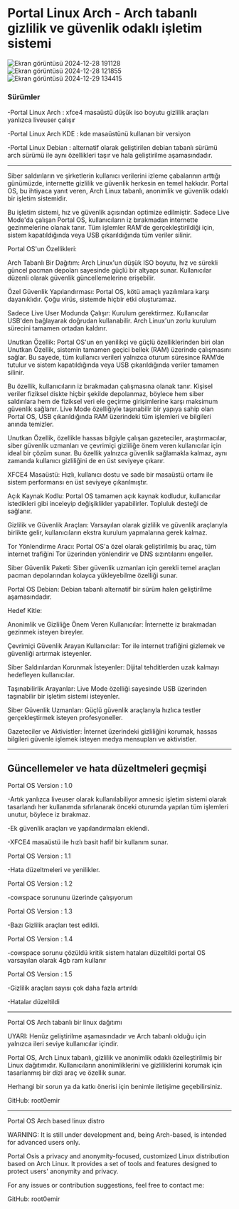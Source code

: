 <h1>Portal Linux Arch - Arch tabanlı gizlilik ve güvenlik odaklı işletim sistemi</h1>

![Ekran görüntüsü 2024-12-28 191128](https://github.com/user-attachments/assets/76b68373-e609-45da-b605-5ed4194ae401)
![Ekran görüntüsü 2024-12-28 121855](https://github.com/user-attachments/assets/b4a73785-5469-49a6-a249-800107c0fc30)
![Ekran görüntüsü 2024-12-29 134415](https://github.com/user-attachments/assets/f0f1f6c3-0a5d-43a1-92a0-c2dff6e8fd27)

<h3>Sürümler</h3>

-Portal Linux Arch : xfce4 masaüstü düşük iso boyutu gizlilik araçları yanlızca liveuser çalışır

-Portal Linux Arch KDE : kde masaüstünü kullanan bir versiyon

-Portal Linux Debian : alternatif olarak geliştirilen debian tabanlı sürümü arch sürümü ile aynı özellikleri taşır ve hala geliştirilme aşamasındadır.

----
Siber saldırıların ve şirketlerin kullanıcı verilerini izleme çabalarının arttığı günümüzde, internette gizlilik ve güvenlik herkesin en temel hakkıdır. Portal OS, bu ihtiyaca yanıt veren, Arch Linux tabanlı, anonimlik ve güvenlik odaklı bir işletim sistemidir.

Bu işletim sistemi, hız ve güvenlik açısından optimize edilmiştir. Sadece Live Mode'da çalışan Portal OS, kullanıcıların iz bırakmadan internette gezinmelerine olanak tanır. Tüm işlemler RAM'de gerçekleştirildiği için, sistem kapatıldığında veya USB çıkarıldığında tüm veriler silinir.

Portal OS'un Özellikleri:

Arch Tabanlı Bir Dağıtım:
Arch Linux'un düşük ISO boyutu, hız ve sürekli güncel pacman depoları sayesinde güçlü bir altyapı sunar. Kullanıcılar düzenli olarak güvenlik güncellemelerine erişebilir.

Özel Güvenlik Yapılandırması:
Portal OS, kötü amaçlı yazılımlara karşı dayanıklıdır. Çoğu virüs, sistemde hiçbir etki oluşturamaz.

Sadece Live User Modunda Çalışır:
Kurulum gerektirmez. Kullanıcılar USB'den bağlayarak doğrudan kullanabilir. Arch Linux'un zorlu kurulum sürecini tamamen ortadan kaldırır.

Unutkan Özellik:
Portal OS'un en yenilikçi ve güçlü özelliklerinden biri olan Unutkan Özellik, sistemin tamamen geçici bellek (RAM) üzerinde çalışmasını sağlar. Bu sayede, tüm kullanıcı verileri yalnızca oturum süresince RAM’de tutulur ve sistem kapatıldığında veya USB çıkarıldığında veriler tamamen silinir.

Bu özellik, kullanıcıların iz bırakmadan çalışmasına olanak tanır. Kişisel veriler fiziksel diskte hiçbir şekilde depolanmaz, böylece hem siber saldırılara hem de fiziksel veri ele geçirme girişimlerine karşı maksimum güvenlik sağlanır. Live Mode özelliğiyle taşınabilir bir yapıya sahip olan Portal OS, USB çıkarıldığında RAM üzerindeki tüm işlemleri ve bilgileri anında temizler.

Unutkan Özellik, özellikle hassas bilgiyle çalışan gazeteciler, araştırmacılar, siber güvenlik uzmanları ve çevrimiçi gizliliğe önem veren kullanıcılar için ideal bir çözüm sunar. Bu özellik yalnızca güvenlik sağlamakla kalmaz, aynı zamanda kullanıcı gizliliğini de en üst seviyeye çıkarır.

XFCE4 Masaüstü:
Hızlı, kullanıcı dostu ve sade bir masaüstü ortamı ile sistem performansı en üst seviyeye çıkarılmıştır.

Açık Kaynak Kodlu:
Portal OS tamamen açık kaynak kodludur, kullanıcılar istedikleri gibi inceleyip değişiklikler yapabilirler. Topluluk desteği de sağlanır.

Gizlilik ve Güvenlik Araçları:
Varsayılan olarak gizlilik ve güvenlik araçlarıyla birlikte gelir, kullanıcıların ekstra kurulum yapmalarına gerek kalmaz.

Tor Yönlendirme Aracı:
Portal OS'a özel olarak geliştirilmiş bu araç, tüm internet trafiğini Tor üzerinden yönlendirir ve DNS sızıntılarını engeller.

Siber Güvenlik Paketi:
Siber güvenlik uzmanları için gerekli temel araçları pacman depolarından kolayca yükleyebilme özelliği sunar.

Portal OS Debian:
Debian tabanlı alternatif bir sürüm halen geliştirilme aşamasındadır.


Hedef Kitle:

Anonimlik ve Gizliliğe Önem Veren Kullanıcılar: İnternette iz bırakmadan gezinmek isteyen bireyler.

Çevrimiçi Güvenlik Arayan Kullanıcılar: Tor ile internet trafiğini gizlemek ve güvenliği artırmak isteyenler.

Siber Saldırılardan Korunmak İsteyenler: Dijital tehditlerden uzak kalmayı hedefleyen kullanıcılar.

Taşınabilirlik Arayanlar: Live Mode özelliği sayesinde USB üzerinden taşınabilir bir işletim sistemi isteyenler.

Siber Güvenlik Uzmanları: Güçlü güvenlik araçlarıyla hızlıca testler gerçekleştirmek isteyen profesyoneller.

Gazeteciler ve Aktivistler: İnternet üzerindeki gizliliğini korumak, hassas bilgileri güvenle işlemek isteyen medya mensupları ve aktivistler.

----

<h2>Güncellemeler ve hata düzeltmeleri geçmişi</h2>

Portal OS Version : 1.0

-Artık yanlızca liveuser olarak kullanılabiliyor amnesic işletim sistemi olarak tasarlandı her kullanımda sıfırlanarak önceki oturumda yapılan tüm işlemleri unutur, böylece iz bırakmaz.

-Ek güvenlik araçları ve yapılandırmaları eklendi.

-XFCE4 masaüstü ile hızlı basit hafif bir kullanım sunar.

Portal OS Version : 1.1

-Hata düzeltmeleri ve yenilikler.

Portal OS Version : 1.2

-cowspace sorununu üzerinde çalışıyorum

Portal OS Version : 1.3

-Bazı Gizlilik araçları test edildi.

Portal OS Version : 1.4 

-cowspace sorunu çözüldü kritik sistem hataları düzeltildi portal OS  varsayılan olarak 4gb ram kullanır

Portal OS Version : 1.5

-Gizlilik araçları sayısı çok daha fazla artırıldı

-Hatalar düzeltildi

---------------
Portal OS Arch tabanlı bir linux dağıtımı

UYARI:  Henüz geliştirilme aşamasındadır ve Arch tabanlı olduğu için yalnızca ileri seviye kullanıcılar içindir.

Portal OS, Arch Linux tabanlı, gizlilik ve anonimlik odaklı özelleştirilmiş bir Linux dağıtımıdır. Kullanıcıların anonimliklerini ve gizliliklerini korumak için tasarlanmış bir dizi araç ve özellik sunar.

Herhangi bir sorun ya da katkı önerisi için benimle iletişime geçebilirsiniz.

GitHub: root0emir 


--------------------------------------------------------------------------------------------------------------------------------

Portal OS Arch based linux distro

WARNING: It is still under development and, being Arch-based, is intended for advanced users only.

Portal Osis a privacy and anonymity-focused, customized Linux distribution based on Arch Linux. It provides a set of tools and features designed to protect users' anonymity and privacy.

For any issues or contribution suggestions, feel free to contact me:

GitHub: root0emir

